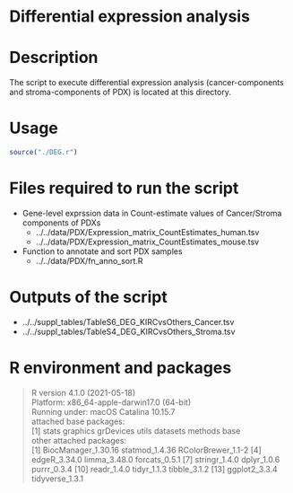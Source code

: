 # Differential expression analysis

# Description
The script to execute differential expression analysis (cancer-components and stroma-components of PDX) is located at this directory.

# Usage
```R
source("./DEG.r")
```

# Files required to run the script
- Gene-level exprssion data in Count-estimate values of Cancer/Stroma components of PDXs 
  - ../../data/PDX/Expression_matrix_CountEstimates_human.tsv
  - ../../data/PDX/Expression_matrix_CountEstimates_mouse.tsv
- Function to annotate and sort PDX samples
  - ../../data/PDX/fn_anno_sort.R

# Outputs of the script
- ../../suppl_tables/TableS6_DEG_KIRCvsOthers_Cancer.tsv
- ../../suppl_tables/TableS4_DEG_KIRCvsOthers_Stroma.tsv

# R environment and packages
> R version 4.1.0 (2021-05-18)  
Platform: x86_64-apple-darwin17.0 (64-bit)  
Running under: macOS Catalina 10.15.7  
attached base packages:  
[1] stats     graphics  grDevices utils     datasets  methods   base  
other attached packages:  
 [1] BiocManager_1.30.16 statmod_1.4.36      RColorBrewer_1.1-2
 [4] edgeR_3.34.0        limma_3.48.0        forcats_0.5.1
 [7] stringr_1.4.0       dplyr_1.0.6         purrr_0.3.4
[10] readr_1.4.0         tidyr_1.1.3         tibble_3.1.2
[13] ggplot2_3.3.4       tidyverse_1.3.1